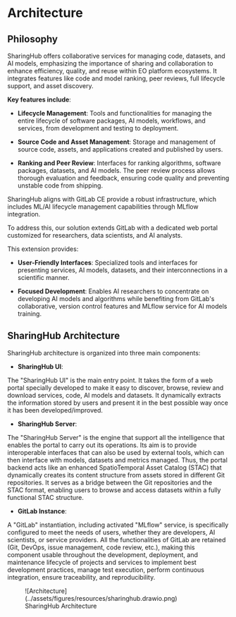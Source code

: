 # Architecture

## Philosophy

SharingHub offers collaborative services for managing code, datasets, and AI models,
emphasizing the importance of sharing and collaboration to enhance efficiency, quality, and reuse within EO platform ecosystems.
It integrates features like code and model ranking, peer reviews, full lifecycle support, and asset discovery.

**Key features include**:

- **Lifecycle Management**: Tools and functionalities for managing the entire lifecycle of software packages, AI models, workflows,
and services, from development and testing to deployment.

- **Source Code and Asset Management**: Storage and management of source code, assets, and applications created and published by users.

- **Ranking and Peer Review**: Interfaces for ranking algorithms, software packages, datasets, and AI models.
The peer review process allows thorough evaluation and feedback, ensuring code quality and preventing unstable code from shipping.

SharingHub aligns with GitLab CE provide a robust infrastructure, which includes ML/AI lifecycle management capabilities through
MLflow integration.

To address this, our solution extends GitLab with a dedicated web portal customized for researchers, data scientists, and AI analysts.

This extension provides:

- **User-Friendly Interfaces**: Specialized tools and interfaces for presenting services, AI models, datasets,
and their interconnections in a scientific manner.

- **Focused Development**: Enables AI researchers to concentrate on developing AI models and algorithms while benefiting
from GitLab's collaborative, version control features and MLflow service for AI models training.

## SharingHub Architecture

SharingHub architecture is organized into three main components:

- **SharingHub UI**:

The "SharingHub UI" is the main entry point. It takes the form of a web portal specially developed to make it easy to discover, browse,
review and download services, code, AI models and datasets.
It dynamically extracts the information stored by users and present it in the best possible way once it has been developed/improved.

- **SharingHub Server**:

The "SharingHub Server" is the engine that support all the intelligence that enables the portal to carry out its operations.
Its aim is to provide interoperable interfaces that can also be used by external tools, which can then interface with models,
datasets and metrics managed. Thus, the portal backend acts like an enhanced SpatioTemporal Asset Catalog (STAC) that dynamically creates
its content structure from assets stored in different Git repositories. It serves as a bridge between the Git repositories and the STAC
format, enabling users to browse and access datasets within a fully functional STAC structure.

- **GitLab Instance**:

A "GitLab" instantiation, including activated "MLflow" service, is specifically configured to meet the needs of users,
whether they are developers, AI scientists, or service providers.
All the functionalities of GitLab are retained (Git, DevOps, issue management, code review, etc.), making this component usable
throughout the development, deployment, and maintenance lifecycle of projects and services to implement best development practices,
manage test execution, perform continuous integration, ensure traceability, and reproducibility.

<figure markdown="span">
  ![Architecture](../assets/figures/resources/sharinghub.drawio.png)
  <figcaption>SharingHub Architecture</figcaption>
</figure>

